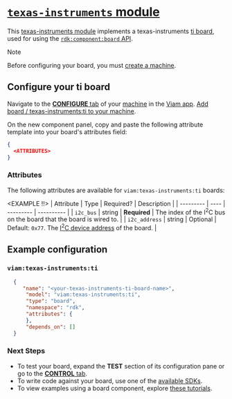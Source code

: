 # [`texas-instruments` module](https://github.com/viam-modules/texas-instruments)

This [texas-instruments module](https://app.viam.com/module/viam/texas-instruments) implements a texas-instruments [ti board](<LINK TO HARDWARE>), used for <DESCRIPTION> using the [`rdk:component:board` API](https://docs.viam.com/appendix/apis/components/board/).

> [!NOTE]
> Before configuring your board, you must [create a machine](https://docs.viam.com/cloud/machines/#add-a-new-machine).

## Configure your ti board

Navigate to the [**CONFIGURE** tab](https://docs.viam.com/configure/) of your [machine](https://docs.viam.com/fleet/machines/) in the [Viam app](https://app.viam.com/).
[Add board / texas-instruments:ti to your machine](https://docs.viam.com/configure/#components).

On the new component panel, copy and paste the following attribute template into your board's attributes field:

```json
{
  <ATTRIBUTES>
}
```

### Attributes

The following attributes are available for `viam:texas-instruments:ti` boards:

<EXAMPLE !!>
| Attribute | Type | Required? | Description |
| --------- | ---- | --------- | ----------  |
| `i2c_bus` | string | **Required** | The index of the I<sup>2</sup>C bus on the board that the board is wired to. |
| `i2c_address` | string | Optional | Default: `0x77`. The [I<sup>2</sup>C device address](https://learn.adafruit.com/i2c-addresses/overview) of the board. |

## Example configuration

### `viam:texas-instruments:ti`
```json
  {
     "name": "<your-texas-instruments-ti-board-name>",
      "model": "viam:texas-instruments:ti",
      "type": "board",
      "namespace": "rdk",
      "attributes": {
      },
      "depends_on": []
  }
```

### Next Steps
- To test your board, expand the **TEST** section of its configuration pane or go to the [**CONTROL** tab](https://docs.viam.com/fleet/control/).
- To write code against your board, use one of the [available SDKs](https://docs.viam.com/sdks/).
- To view examples using a board component, explore [these tutorials](https://docs.viam.com/tutorials/).